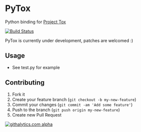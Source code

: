 # PyTox
Python binding for [Project Tox](https://github.com/irungentoo/ProjectTox-Core)

[![Build Status](https://travis-ci.org/aitjcize/PyTox.png?branch=master)](https://travis-ci.org/aitjcize/PyTox)

PyTox is currently under development, patches are welcomed :)

## Usage
* See test.py for example

## Contributing
1. Fork it
2. Create your feature branch (`git checkout -b my-new-feature`)
3. Commit your changes (`git commit -am 'Add some feature'`)
4. Push to the branch (`git push origin my-new-feature`)
5. Create new Pull Request

[![githalytics.com alpha](https://cruel-carlota.pagodabox.com/f7c9269a8398926d869e54744b334c26 "githalytics.com")](http://githalytics.com/aitjcize/PyTox.git)

